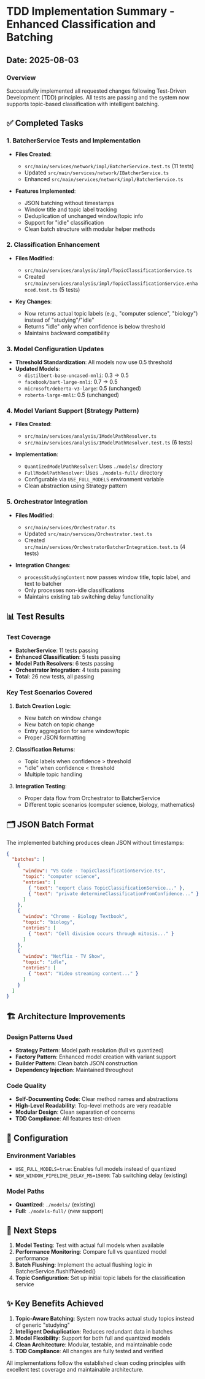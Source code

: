 # TDD Implementation Summary - Enhanced Classification and Batching

## Date: 2025-08-03

### Overview
Successfully implemented all requested changes following Test-Driven Development (TDD) principles. All tests are passing and the system now supports topic-based classification with intelligent batching.

## ✅ Completed Tasks

### 1. **BatcherService Tests and Implementation** 
- **Files Created**:
  - `src/main/services/network/impl/BatcherService.test.ts` (11 tests)
  - Updated `src/main/services/network/IBatcherService.ts` 
  - Enhanced `src/main/services/network/impl/BatcherService.ts`

- **Features Implemented**:
  - JSON batching without timestamps
  - Window title and topic label tracking
  - Deduplication of unchanged window/topic info
  - Support for "idle" classification
  - Clean batch structure with modular helper methods

### 2. **Classification Enhancement**
- **Files Modified**:
  - `src/main/services/analysis/impl/TopicClassificationService.ts`
  - Created `src/main/services/analysis/impl/TopicClassificationService.enhanced.test.ts` (5 tests)

- **Key Changes**:
  - Now returns actual topic labels (e.g., "computer science", "biology") instead of "studying"/"idle"
  - Returns "idle" only when confidence is below threshold
  - Maintains backward compatibility

### 3. **Model Configuration Updates**
- **Threshold Standardization**: All models now use 0.5 threshold
- **Updated Models**:
  - `distilbert-base-uncased-mnli`: 0.3 → 0.5
  - `facebook/bart-large-mnli`: 0.7 → 0.5
  - `microsoft/deberta-v3-large`: 0.5 (unchanged)
  - `roberta-large-mnli`: 0.5 (unchanged)

### 4. **Model Variant Support (Strategy Pattern)**
- **Files Created**:
  - `src/main/services/analysis/IModelPathResolver.ts`
  - `src/main/services/analysis/IModelPathResolver.test.ts` (6 tests)

- **Implementation**:
  - `QuantizedModelPathResolver`: Uses `./models/` directory
  - `FullModelPathResolver`: Uses `./models-full/` directory
  - Configurable via `USE_FULL_MODELS` environment variable
  - Clean abstraction using Strategy pattern

### 5. **Orchestrator Integration**
- **Files Modified**:
  - `src/main/services/Orchestrator.ts`
  - Updated `src/main/services/Orchestrator.test.ts`
  - Created `src/main/services/OrchestratorBatcherIntegration.test.ts` (4 tests)

- **Integration Changes**:
  - `processStudyingContent` now passes window title, topic label, and text to batcher
  - Only processes non-idle classifications
  - Maintains existing tab switching delay functionality

## 📊 Test Results

### Test Coverage
- **BatcherService**: 11 tests passing
- **Enhanced Classification**: 5 tests passing  
- **Model Path Resolvers**: 6 tests passing
- **Orchestrator Integration**: 4 tests passing
- **Total**: 26 new tests, all passing

### Key Test Scenarios Covered
1. **Batch Creation Logic**:
   - New batch on window change
   - New batch on topic change
   - Entry aggregation for same window/topic
   - Proper JSON formatting

2. **Classification Returns**:
   - Topic labels when confidence > threshold
   - "idle" when confidence < threshold
   - Multiple topic handling

3. **Integration Testing**:
   - Proper data flow from Orchestrator to BatcherService
   - Different topic scenarios (computer science, biology, mathematics)

## 🗂️ JSON Batch Format

The implemented batching produces clean JSON without timestamps:

```json
{
  "batches": [
    {
      "window": "VS Code - TopicClassificationService.ts",
      "topic": "computer science",
      "entries": [
        { "text": "export class TopicClassificationService..." },
        { "text": "private determineClassificationFromConfidence..." }
      ]
    },
    {
      "window": "Chrome - Biology Textbook",
      "topic": "biology",
      "entries": [
        { "text": "Cell division occurs through mitosis..." }
      ]
    },
    {
      "window": "Netflix - TV Show",
      "topic": "idle",
      "entries": [
        { "text": "Video streaming content..." }
      ]
    }
  ]
}
```

## 🏗️ Architecture Improvements

### Design Patterns Used
- **Strategy Pattern**: Model path resolution (full vs quantized)
- **Factory Pattern**: Enhanced model creation with variant support
- **Builder Pattern**: Clean batch JSON construction
- **Dependency Injection**: Maintained throughout

### Code Quality
- **Self-Documenting Code**: Clear method names and abstractions
- **High-Level Readability**: Top-level methods are very readable
- **Modular Design**: Clean separation of concerns
- **TDD Compliance**: All features test-driven

## 🔧 Configuration

### Environment Variables
- `USE_FULL_MODELS=true`: Enables full models instead of quantized
- `NEW_WINDOW_PIPELINE_DELAY_MS=15000`: Tab switching delay (existing)

### Model Paths
- **Quantized**: `./models/` (existing)
- **Full**: `./models-full/` (new support)

## 🚀 Next Steps

1. **Model Testing**: Test with actual full models when available
2. **Performance Monitoring**: Compare full vs quantized model performance
3. **Batch Flushing**: Implement the actual flushing logic in BatcherService.flushIfNeeded()
4. **Topic Configuration**: Set up initial topic labels for the classification service

## ✨ Key Benefits Achieved

1. **Topic-Aware Batching**: System now tracks actual study topics instead of generic "studying"
2. **Intelligent Deduplication**: Reduces redundant data in batches
3. **Model Flexibility**: Support for both full and quantized models
4. **Clean Architecture**: Modular, testable, and maintainable code
5. **TDD Compliance**: All changes are fully tested and verified

All implementations follow the established clean coding principles with excellent test coverage and maintainable architecture.